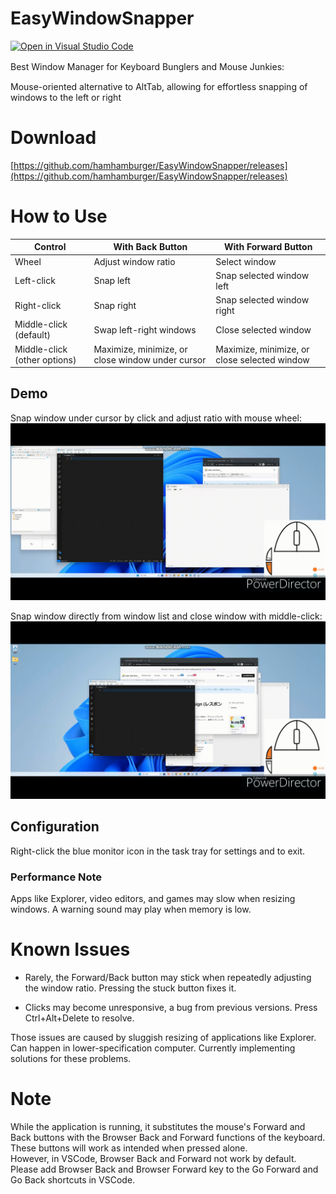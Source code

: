 # EasyWindowSnapper

[![Open in Visual Studio Code](https://img.shields.io/static/v1?logo=visualstudiocode&label=&message=Open%20in%20Visual%20Studio%20Code&labelColor=2c2c32&color=007acc&logoColor=007acc)](https://open.vscode.dev/hamhamburger/EasyWindowSnapper)

Best Window Manager for Keyboard Bunglers and Mouse Junkies:　　

Mouse-oriented alternative to AltTab, allowing for effortless snapping of windows to the left or right

# Download
[https://github.com/hamhamburger/EasyWindowSnapper/releases](https://github.com/hamhamburger/EasyWindowSnapper/releases)



# How to Use


| Control | With Back Button | With Forward Button |
|---|---|---|
| Wheel | Adjust window ratio | Select window |
| Left-click | Snap left | Snap selected window left |
| Right-click | Snap right | Snap selected window right |
| Middle-click (default) | Swap left-right windows | Close selected window |
| Middle-click (other options) | Maximize, minimize, or close window under cursor | Maximize, minimize, or close selected window |


## Demo

Snap window under cursor by click and adjust ratio with mouse wheel:
![Window Snap Demo](assets/demoSnap.gif)

Snap window directly from window list and close window with middle-click:
![AltTab Alternative Demo](assets/demoAltTab.gif)

## Configuration
Right-click the blue monitor icon in the task tray for settings and to exit.

### Performance Note
Apps like Explorer, video editors, and games may slow when resizing windows. A warning sound may play when memory is low.

# Known Issues

- Rarely, the Forward/Back button may stick when repeatedly adjusting the window ratio. Pressing the stuck button fixes it.

- Clicks may become unresponsive, a bug from previous versions. Press Ctrl+Alt+Delete to resolve.

Those issues are caused by sluggish resizing of applications like Explorer.  
Can happen in lower-specification computer.
Currently implementing solutions for these problems.


# Note
While the application is running, it substitutes the mouse's Forward and Back buttons with the Browser Back and Forward functions of the keyboard.  
These buttons will work as intended when pressed alone.  
However, in VSCode, Browser Back and Forward not work by default. Please add  Browser Back and Browser Forward key to the Go Forward and Go Back shortcuts in VSCode.

